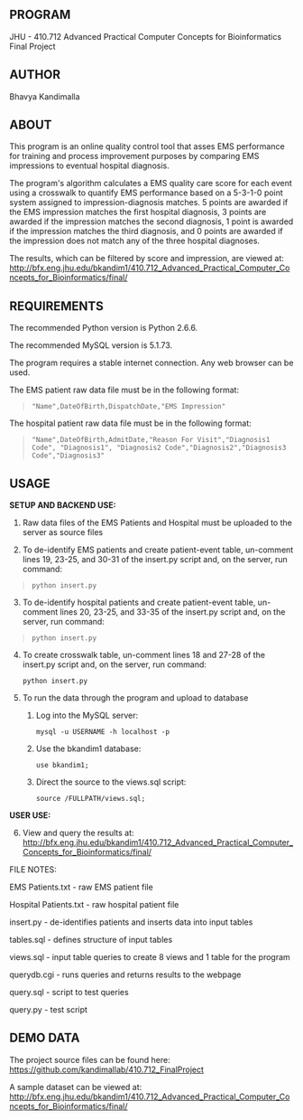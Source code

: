 **PROGRAM**
--------------------------------------------------------------------------------
JHU - 410.712 Advanced Practical Computer Concepts for Bioinformatics
Final Project


**AUTHOR**
--------------------------------------------------------------------------------
Bhavya Kandimalla


**ABOUT**
--------------------------------------------------------------------------------
This program is an online quality control tool that asses EMS performance for
training and process improvement purposes by comparing EMS impressions to
eventual hospital diagnosis.

The program's algorithm calculates a EMS quality care score for each event
using a crosswalk to quantify EMS performance based on a 5-3-1-0 point system
assigned to impression-diagnosis matches. 5 points are awarded if the EMS
impression matches the first hospital diagnosis, 3 points are awarded if the
impression matches the second diagnosis, 1 point is awarded if the impression
matches the third diagnosis, and 0 points are awarded if the impression does not
match any of the three hospital diagnoses.

The results, which can be filtered by score and impression, are viewed at:
http://bfx.eng.jhu.edu/bkandim1/410.712_Advanced_Practical_Computer_Concepts_for_Bioinformatics/final/


**REQUIREMENTS**
--------------------------------------------------------------------------------
The recommended Python version is Python 2.6.6.

The recommended MySQL version is 5.1.73.

The program requires a stable internet connection. Any web browser can be used.

The EMS patient raw data file must be in the following format:

> `"Name",DateOfBirth,DispatchDate,"EMS Impression"`

The hospital patient raw data file must be in the following format:

> `"Name",DateOfBirth,AdmitDate,"Reason For Visit","Diagnosis1 Code", "Diagnosis1", "Diagnosis2 Code","Diagnosis2","Diagnosis3 Code","Diagnosis3"`


**USAGE**
--------------------------------------------------------------------------------
**SETUP AND BACKEND USE:**

1. Raw data files of the EMS Patients and Hospital must be uploaded to the
server as source files

2. To de-identify EMS patients and create patient-event table, un-comment lines
19, 23-25, and 30-31 of the insert.py script and, on the server, run command:

> `python insert.py`

3. To de-identify hospital patients and create patient-event table, un-comment
lines 20, 23-25, and 33-35 of the insert.py script and, on the server, run
command:

> `python insert.py`

4. To create crosswalk table, un-comment lines 18 and 27-28 of the insert.py
script and, on the server, run command:

   `python insert.py`

5. To run the data through the program and upload to database

   1. Log into the MySQL server: 
   
      `mysql -u USERNAME -h localhost -p`

   2. Use the bkandim1 database:
      
      `use bkandim1;`
  
   3. Direct the source to the views.sql script:
   
      `source /FULLPATH/views.sql;`
    
    
**USER USE:**

6. View and query the results at:
http://bfx.eng.jhu.edu/bkandim1/410.712_Advanced_Practical_Computer_Concepts_for_Bioinformatics/final/



FILE NOTES:

EMS Patients.txt - raw EMS patient file

Hospital Patients.txt - raw hospital patient file

insert.py - de-identifies patients and inserts data into input tables

tables.sql - defines structure of input tables

views.sql - input table queries to create 8 views and 1 table for the program

querydb.cgi - runs queries and returns results to the webpage

query.sql - script to test queries

query.py - test script


**DEMO DATA**
--------------------------------------------------------------------------------
The project source files can be found here:
https://github.com/kandimallab/410.712_FinalProject

A sample dataset can be viewed at:
http://bfx.eng.jhu.edu/bkandim1/410.712_Advanced_Practical_Computer_Concepts_for_Bioinformatics/final/